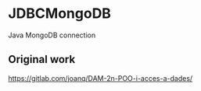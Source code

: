 # JDBCMongoDB
Java MongoDB connection

## Original work
https://gitlab.com/joanq/DAM-2n-POO-i-acces-a-dades/